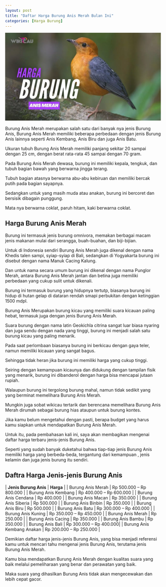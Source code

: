 ```yaml
---
layout: post
title: "Daftar Harga Burung Anis Merah Bulan Ini"
categories: [Harga Burung]
---
```


![](/images/harga-burung-anis-merah.webp)

Burung Anis Merah merupakan salah satu dari banyak nya jenis Burung Anis, Burung Anis Merah memiliki beberapa perbedaan dengan jenis Burung Anis lainnya seperti Anis Kembang, Anis Biru dan juga Anis Batu.

Ukuran tubuh Burung Anis Merah memiliki panjang sekitar 20 sampai dengan 25 cm, dengan berat rata-rata 45 sampai dengan 70 gram.

Pada Burung Anis Merah dewasa, burung ini memiliki kepala, tengkuk, dan tubuh bagian bawah yang berwarna jingga terang.

Tubuh bagian atasnya berwarna abu-abu kebiruan dan memiliki bercak putih pada bagian sayapnya.

Sedangkan untuk yang masih muda atau anakan, burung ini bercoret dan bersisik dibagain punggung.

Mata nya berwarna coklat, paruh hitam, kaki berwarna coklat.

## Harga Burung Anis Merah

Burung ini termasuk jenis burung omnivora, memakan berbagai macam jenis makanan mulai dari serangga, buah-buahan, dan biji-bijian.

Untuk di Indonesia sendiri Burung Anis Merah juga dikenal dengan nama Khedis talen sampi, syiap-syiap di Bali, sedangkan di Yogyakarta burung ini disebut dengan nama Manuk Cacing Kalung.

Dan untuk nama secara umum burung ini dikenal dengan nama Punglor Merah, antara Burung Anis Merah jantan dan betina juga memiliki perbedaan yang cukup sulit untuk dikenali.

Burung ini termasuk burung yang hidupnya tertutp, biasanya burung ini hidup di hutan gelap di dataran rendah smapi perbukitan dengan ketinggian 1500 mdpl.

Burung Anis Merupakan burung kicau yang memiliki suara kicauan paling hebat, termasuk juga dengan jenis Burung Anis Merah.

Suara burung dengan nama latin Geokichla citrina sangat luar biasa nyaring dan juga sendu dengan nada yang tinggi, burung ini menjadi salah satu burung kicau yang paling menarik.

Pada saat perlombaan biasanya burung ini berkicau dengan gaya teler, namun memiliki kicauan yang sangat bagus.

Sehingga tidak heran jika burung ini memiliki harga yang cukup tinggi.

Seiring dengan kemampuan kicaunya dan didukung dengan tampilan fisik yang menarik, burung ini dibanderol dengan harga bisa mencapai jutaan rupiah.

Walaupun burung ini tergolong burung mahal, namun tidak sedikit yang yang berminat memelihara Burung Anis Merah.

Mungkin juga sobat wikicau tertarik dan berencana memelihara Burung Anis Merah dirumah sebagai burung hias ataupun untuk burung kontes.

Jika kamu belum mengetahui dengan pasti, berapa budget yang harus kamu siapkan untuk mendapatkan Burung Anis Merah.

Untuk itu, pada pembahasan kali ini, saya akan membagikan mengenai daftar harga terbaru jenis-jenis Burung Anis.

Seperti yang sudah banyak duketahui bahwa tiap-tiap jenis Burung Anis memiliki harga yang berbeda-beda, tergantung dari kemampuan , jenis kelamin dan juga jenis burung itu sendiri.

## Daftra Harga Jenis-jenis Burung Anis

| **Jenis Burung Anis** | **Harga** |
| Burung Anis Merah | Rp 500.000 – Rp 800.000 |
| Burung Anis Kembang |	Rp 400.000 – Rp 600.000 |
| Burung Anis Cendana |	Rp 400.000 |
| Burung Anis Macan |	Rp 350.000 |
| Burung Anis Siberia	| Rp 500.000 |
| Burung Anis Binbin | 	Rp 350.000 |
| Burung Anis Biru | 	Rp 500.000 |
| Burung Anis Batu | 	Rp 300.000 – Rp 400.000 |
| Burung Anis Kuning | 	Rp 350.000 – Rp 450.000 |
| Burung Anis Merah |	Rp 250.000 |
| Burung Anis Cacing | Rp 350.000 |
| Burung Anis Bambu | Rp 350.000 |
| Burung Anis Bali	 | Rp 300.000 – Rp 400.000|
| Burung Anis Kembang Anakan | Rp 200.000 – Rp 250.000 |

Demikian daftar harga jenis-jenis Burung Anis, yang bisa menjadi referensi kamu untuk mencari tahu mengenai jenis Burung Anis, terutama jenis Burung Anis Merah.

Kamu bisa mendapatkan Burung Anis Merah dengan kualitas suara yang baik melalui pemeliharaan yang benar dan perawatan yang baik.

Maka suara yang dihasilkan Burung Anis tidak akan mengecewakan dan lebih cepat gacor.